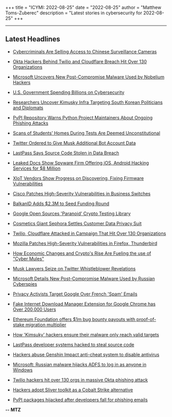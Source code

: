 +++
title = "ICYMI: 2022-08-25"
date = "2022-08-25"
author = "Matthew Toms-Zuberec"
description = "Latest stories in cybersecurity for 2022-08-25"
+++

---------------------------------------------------------------------------
## Latest Headlines
- [Cybercriminals Are Selling Access to Chinese Surveillance Cameras](https://threatpost.com/cybercriminals-are-selling-access-to-chinese-surveillance-cameras/180478/)

- [Okta Hackers Behind Twilio and Cloudflare Breach Hit Over 130 Organizations](https://thehackernews.com/2022/08/okta-hackers-behind-twilio-and.html)

- [Microsoft Uncovers New Post-Compromise Malware Used by Nobelium Hackers](https://thehackernews.com/2022/08/microsoft-uncovers-new-post-compromise.html)

- [U.S. Government Spending Billions on Cybersecurity](https://thehackernews.com/2022/08/us-government-spending-billions-on.html)

- [Researchers Uncover Kimusky Infra Targeting South Korean Politicians and Diplomats](https://thehackernews.com/2022/08/researchers-uncover-kimusky-infra.html)

- [PyPI Repository Warns Python Project Maintainers About Ongoing Phishing Attacks](https://thehackernews.com/2022/08/pypi-repository-warns-python-project.html)

- [Scans of Students’ Homes During Tests Are Deemed Unconstitutional](https://www.wired.com/story/remote-testing-student-room-scans-privacy/)

- [Twitter Ordered to Give Musk Additional Bot Account Data](https://www.securityweek.com/twitter-ordered-give-musk-additional-bot-account-data)

- [LastPass Says Source Code Stolen in Data Breach](https://www.securityweek.com/lastpass-says-source-code-stolen-data-breach)

- [Leaked Docs Show Spyware Firm Offering iOS, Android Hacking Services for $8 Million](https://www.securityweek.com/leaked-docs-show-spyware-firm-offering-ios-android-hacking-services-8-million)

- [XIoT Vendors Show Progress on Discovering, Fixing Firmware Vulnerabilities](https://www.securityweek.com/xiot-vendors-show-progress-discovering-fixing-firmware-vulnerabilities)

- [Cisco Patches High-Severity Vulnerabilities in Business Switches](https://www.securityweek.com/cisco-patches-high-severity-vulnerabilities-business-switches)

- [BalkanID Adds $2.3M to Seed Funding Round](https://www.securityweek.com/balkanid-adds-23m-seed-funding-round)

- [Google Open Sources 'Paranoid' Crypto Testing Library](https://www.securityweek.com/google-open-sources-paranoid-crypto-testing-library)

- [Cosmetics Giant Sephora Settles Customer Data Privacy Suit](https://www.securityweek.com/cosmetics-giant-sephora-settles-customer-data-privacy-suit)

- [Twilio, Cloudflare Attacked in Campaign That Hit Over 130 Organizations](https://www.securityweek.com/twilio-cloudflare-attacked-part-campaign-hit-over-130-organizations)

- [Mozilla Patches High-Severity Vulnerabilities in Firefox, Thunderbird](https://www.securityweek.com/mozilla-patches-high-severity-vulnerabilities-firefox-thunderbird-0)

- [How Economic Changes and Crypto's Rise Are Fueling the use of "Cyber Mules"](https://www.securityweek.com/how-economic-changes-and-cryptos-rise-are-fueling-use-cyber-mules)

- [Musk Lawyers Seize on Twitter Whistleblower Revelations](https://www.securityweek.com/musk-lawyers-seize-twitter-whistleblower-revelations)

- [Microsoft Details New Post-Compromise Malware Used by Russian Cyberspies](https://www.securityweek.com/microsoft-details-new-post-compromise-malware-used-russian-cyberspies)

- [Privacy Activists Target Google Over French 'Spam' Emails](https://www.securityweek.com/privacy-activists-target-google-over-french-spam-emails)

- [Fake Internet Download Manager Extension for Google Chrome has Over 200,000 Users](https://cybersecuritynews.com/fake-internet-download-manager-extension/)

- [Ethereum Foundation offers $1m bug bounty payouts with proof-of-stake migration multiplier](https://portswigger.net/daily-swig/ethereum-foundation-offers-1m-bug-bounty-payouts-with-proof-of-stake-migration-multiplier)

- [How 'Kimsuky' hackers ensure their malware only reach valid targets](https://www.bleepingcomputer.com/news/security/how-kimsuky-hackers-ensure-their-malware-only-reach-valid-targets/)

- [LastPass developer systems hacked to steal source code](https://www.bleepingcomputer.com/news/security/lastpass-developer-systems-hacked-to-steal-source-code/)

- [Hackers abuse Genshin Impact anti-cheat system to disable antivirus](https://www.bleepingcomputer.com/news/security/hackers-abuse-genshin-impact-anti-cheat-system-to-disable-antivirus/)

- [Microsoft: Russian malware hijacks ADFS to log in as anyone in Windows](https://www.bleepingcomputer.com/news/security/microsoft-russian-malware-hijacks-adfs-to-log-in-as-anyone-in-windows/)

- [Twilio hackers hit over 130 orgs in massive Okta phishing attack](https://www.bleepingcomputer.com/news/security/twilio-hackers-hit-over-130-orgs-in-massive-okta-phishing-attack/)

- [Hackers adopt Sliver toolkit as a Cobalt Strike alternative](https://www.bleepingcomputer.com/news/security/hackers-adopt-sliver-toolkit-as-a-cobalt-strike-alternative/)

- [PyPI packages hijacked after developers fall for phishing emails](https://www.bleepingcomputer.com/news/security/pypi-packages-hijacked-after-developers-fall-for-phishing-emails/)

**-- MTZ**
